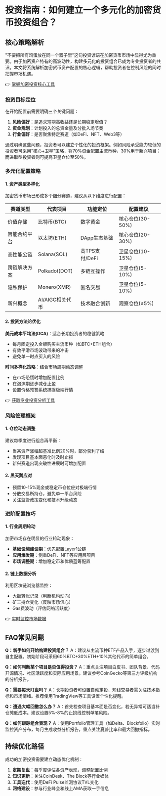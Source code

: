 # 投资指南：如何建立一个多元化的加密货币投资组合？

## 核心策略解析

"不要把所有鸡蛋放在同一个篮子里"这句投资谚语在加密货币市场中显得尤为重要。由于加密资产特有的高波动性，构建多元化的投资组合已成为专业投资者的共识。本文将系统解析加密货币资产配置的核心逻辑，帮助投资者在控制风险的同时把握市场机遇。

👉 [掌握加密投资核心工具](https://bit.ly/okx_welcome)

### 投资目标定位
在开始配置前需要明确三个关键问题：
1. **风险偏好**：是追求短期高收益还是长期稳定增值？
2. **资金规划**：计划投入的总资金量及分批入场节奏
3. **行业偏好**：是否聚焦特定赛道（如DeFi、NFT、Web3等）

通过明确这些问题，投资者可以建立个性化的投资框架。例如风险承受能力较低的投资者可采用"核心+卫星"策略，将70%资金配置主流币种，30%用于新兴项目；而进取型投资者则可提高卫星仓位至50%。

### 多元化配置策略

#### 1. 资产类型多样化
加密货币市场已形成多个细分赛道，建议从以下维度进行配置：

| 赛道类型       | 代表项目          | 功能定位                 | 配置建议         |
|----------------|-------------------|--------------------------|------------------|
| 价值存储       | 比特币(BTC)       | 数字黄金                 | 核心仓位(30-50%) |
| 智能合约平台   | 以太坊(ETH)       | DApp生态基础             | 核心仓位(20-30%) |
| 高性能公链     | Solana(SOL)       | 高TPS支付/DeFi           | 卫星仓位(10-15%) |
| 跨链解决方案   | Polkadot(DOT)     | 多链互操作               | 卫星仓位(5-10%)  |
| 隐私保护       | Monero(XMR)       | 匿名交易                 | 卫星仓位(5-10%)  |
| 新兴概念       | AI/AIGC相关代币   | 技术融合创新             | 观察仓位(≤5%)    |

#### 2. 投资方法论优化
**美元成本平均法(DCA)**：适合长期投资者的稳健策略
- 每月固定投入金额购买主流币种（如BTC+ETH组合）
- 有效平滑市场波动带来的冲击
- 避免单一时点买入的风险

**时间多样化策略**：结合市场周期动态调整
- 在市场恐慌时增加配置比例
- 在泡沫期逐步减仓止盈
- 设置价格预警系统捕捉极端行情

👉 [获取专业投资分析工具](https://bit.ly/okx_welcome)

### 风险管理框架

#### 1. 仓位动态调整
建议每季度进行组合再平衡：
- 当某资产涨幅超基准比例20%时，部分获利了结
- 发现项目基本面恶化时及时止损
- 新兴赛道出现突破性进展时可增加配置

#### 2. 黑天鹅应对
- 预留10-15%现金或稳定币仓位应对极端行情
- 分散交易所持仓，避免单一平台风险
- 关注监管政策变化和技术升级动态

### 进阶配置技巧

#### 1. 行业周期轮动
加密市场存在明显的行业轮动现象：
- **基础设施建设期**：优先配置Layer1公链
- **应用爆发期**：侧重DeFi、NFT等应用层项目
- **市场调整期**：增加稳定币和优质蓝筹配置

#### 2. 链上数据分析
利用区块链浏览器监控：
- 大额转账记录（判断机构动向）
- 矿工持仓变化（反映市场信心）
- Gas费波动（评估网络活跃度）

👉 [实时监控市场数据](https://bit.ly/okx_welcome)

## FAQ常见问题

**Q：新手如何开始构建投资组合？**
A：建议从主流币种ETF产品入手，逐步过渡到自主配置。初始阶段可采用60%BTC+30%ETH+10%其他代币的简单组合。

**Q：如何判断某个项目是否值得投资？**
A：重点关注项目白皮书、团队背景、代码开源情况、社区活跃度和实际应用场景。建议参考CoinGecko等第三方评级机构的分析报告。

**Q：需要每天盯盘吗？**
A：长期投资者可设置自动定投，短线交易者需关注技术指标和市场情绪。推荐使用TradingView等工具设置个性化提醒。

**Q：遭遇大幅回撤怎么办？**
A：首先检查项目基本面是否变化，若无异常可适当补仓摊低成本。建议设置5%-8%的止损线控制单笔风险。

**Q：如何跟踪组合表现？**
A：使用Portfolio管理工具（如Delta、Blockfolio）实时监控资产分布，每月生成收益分析报告，重点关注夏普比率和最大回撤指标。

## 持续优化路径

成功的加密投资需要建立动态优化机制：
1. **定期复盘**：每季度评估各资产表现，调整配置比例
2. **知识更新**：关注CoinDesk、The Block等行业媒体
3. **工具迭代**：使用DeFi Pulse监测协议TVL变化
4. **网络建设**：参与行业峰会和线上AMA获取一手信息
